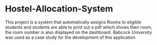 # Hostel-Allocation-System

This project is a system that automatically assigns Rooms to eligible students and students are able to print out a pdf which shows their room, the room number is also displayed on the dashboard. Babcock University was used as a case study for the development of this application
